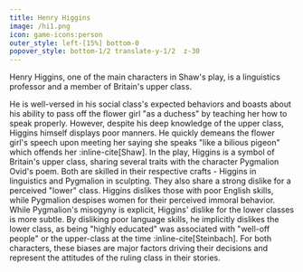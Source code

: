 ```yaml
---
title: Henry Higgins
image: /hi1.png
icon: game-icons:person
outer_style: left-[15%] bottom-0
popover_style: bottom-1/2 translate-y-1/2  z-30
---
```

Henry Higgins, one of the main characters in Shaw's play, is a linguistics professor and a member of Britain's upper class. 
<!--more-->
He is well-versed in his social class's expected behaviors and boasts about his ability to pass off the flower girl "as a duchess" by teaching her how to speak properly. However, despite his deep knowledge of the upper class, Higgins himself displays poor manners. He quickly demeans the flower girl's speech upon meeting her saying she speaks "like a bilious pigeon" which offends her :inline-cite[Shaw]. In the play, Higgins is a symbol of Britain's upper class, sharing several traits with the character Pygmalion Ovid's poem. Both are skilled in their respective crafts - Higgins in linguistics and Pygmalion in sculpting. They also share a strong dislike for a perceived "lower" class. Higgins dislikes those with poor English skills, while Pygmalion despises women for their perceived immoral behavior. While Pygmalion's misogyny is explicit, Higgins' dislike for the lower classes is more subtle. By disliking poor language skills, he implicitly dislikes the lower class, as being "highly educated" was associated with "well-off people" or the upper-class at the time :inline-cite[Steinbach]. For both characters, these biases are major factors driving their decisions and represent the attitudes of the ruling class in their stories.
